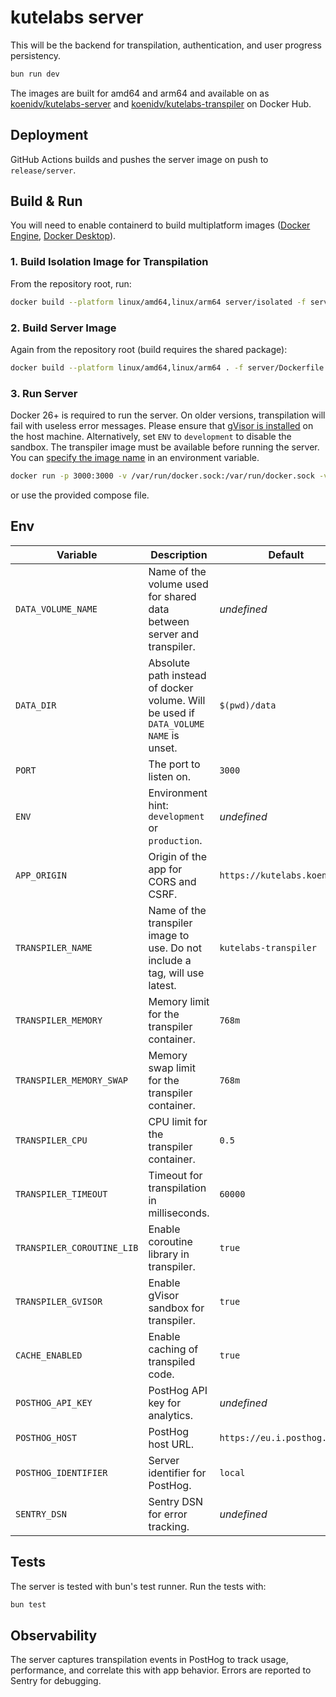 # kutelabs server

This will be the backend for transpilation, authentication, and user progress persistency.

```sh
bun run dev
```

The images are built for amd64 and arm64 and available on as [koenidv/kutelabs-server](https://hub.docker.com/r/koenidv/kutelabs-server) and [koenidv/kutelabs-transpiler](https://hub.docker.com/r/koenidv/kutelabs-transpiler) on Docker Hub.

## Deployment

GitHub Actions builds and pushes the server image on push to `release/server`.

## Build & Run

You will need to enable containerd to build multiplatform images ([Docker Engine](https://docs.docker.com/engine/storage/containerd/), [Docker Desktop](https://docs.docker.com/desktop/containerd/)).

### 1. Build Isolation Image for Transpilation

From the repository root, run:

```sh
docker build --platform linux/amd64,linux/arm64 server/isolated -f server/isolated/transpiler.dockerfile -t kutelabs-transpiler
```

### 2. Build Server Image

Again from the repository root (build requires the shared package):

```sh
docker build --platform linux/amd64,linux/arm64 . -f server/Dockerfile -t kutelabs-server
```

### 3. Run Server

Docker 26+ is required to run the server. On older versions, transpilation will fail with useless error messages.
Please ensure that [gVisor is installed](https://gvisor.dev/docs/user_guide/install/) on the host machine. Alternatively, set `ENV` to `development` to disable the sandbox.
The transpiler image must be available before running the server. You can [specify the image name](#env) in an environment variable.

```sh
docker run -p 3000:3000 -v /var/run/docker.sock:/var/run/docker.sock -v data:/data -e TRANSPILER_NAME=kutelabs-transpiler kutelabs-server:latest
```

or use the provided compose file.

## Env

| Variable                   | Description                                                                          | Default                      |
| -------------------------- | ------------------------------------------------------------------------------------ | ---------------------------- |
| `DATA_VOLUME_NAME`         | Name of the volume used for shared data between server and transpiler.               | _undefined_                  |
| `DATA_DIR`                 | Absolute path instead of docker volume. Will be used if `DATA_VOLUME NAME` is unset. | `$(pwd)/data`                |
| `PORT`                     | The port to listen on.                                                               | `3000`                       |
| `ENV`                      | Environment hint: `development` or `production`.                                     | _undefined_                  |
| `APP_ORIGIN`               | Origin of the app for CORS and CSRF.                                                 | `https://kutelabs.koeni.dev` |
| `TRANSPILER_NAME`          | Name of the transpiler image to use. Do not include a tag, will use latest.          | `kutelabs-transpiler`        |
| `TRANSPILER_MEMORY`        | Memory limit for the transpiler container.                                           | `768m`                       |
| `TRANSPILER_MEMORY_SWAP`   | Memory swap limit for the transpiler container.                                      | `768m`                       |
| `TRANSPILER_CPU`           | CPU limit for the transpiler container.                                              | `0.5`                        |
| `TRANSPILER_TIMEOUT`       | Timeout for transpilation in milliseconds.                                           | `60000`                      |
| `TRANSPILER_COROUTINE_LIB` | Enable coroutine library in transpiler.                                              | `true`                       |
| `TRANSPILER_GVISOR`        | Enable gVisor sandbox for transpiler.                                                | `true`                       |
| `CACHE_ENABLED`            | Enable caching of transpiled code.                                                   | `true`                       |
| `POSTHOG_API_KEY`          | PostHog API key for analytics.                                                       | _undefined_                  |
| `POSTHOG_HOST`             | PostHog host URL.                                                                    | `https://eu.i.posthog.com`   |
| `POSTHOG_IDENTIFIER`       | Server identifier for PostHog.                                                       | `local`                      |
| `SENTRY_DSN`               | Sentry DSN for error tracking.                                                       | _undefined_                  |

## Tests

The server is tested with bun's test runner. Run the tests with:

```sh
bun test
```

## Observability

The server captures transpilation events in PostHog to track usage, performance, and correlate this with app behavior. Errors are reported to Sentry for debugging.
